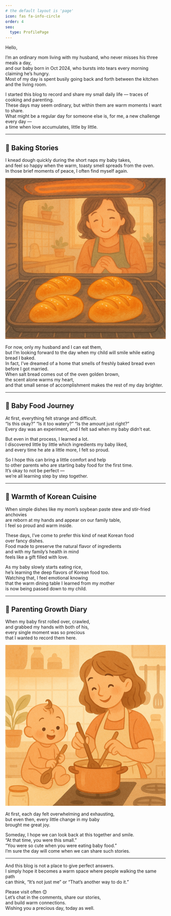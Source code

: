 ```yaml
---
# the default layout is 'page'
icon: fas fa-info-circle
order: 4
seo:
  type: ProfilePage
---
```


Hello,  

I’m an ordinary mom living with my husband, who never misses his three meals a day,  
and our baby born in Oct 2024, who bursts into tears every morning claiming he’s hungry.  
Most of my day is spent busily going back and forth between the kitchen and the living room.  

I started this blog to record and share my small daily life — traces of cooking and parenting.  
These days may seem ordinary, but within them are warm moments I want to share.  
What might be a regular day for someone else is, for me, a new challenge every day —  
a time when love accumulates, little by little.  

---

## 🍞 Baking Stories

I knead dough quickly during the short naps my baby takes,  
and feel so happy when the warm, toasty smell spreads from the oven.  
In those brief moments of peace, I often find myself again.  

![Salt bread and oven](/assets/img/2025-07-25-02.png)

For now, only my husband and I can eat them,  
but I’m looking forward to the day when my child will smile while eating bread I baked.  
In fact, I’ve dreamed of a home that smells of freshly baked bread even before I got married.  
When salt bread comes out of the oven golden brown,  
the scent alone warms my heart,  
and that small sense of accomplishment makes the rest of my day brighter.  

---

## 🥣 Baby Food Journey

At first, everything felt strange and difficult.  
“Is this okay?” “Is it too watery?” “Is the amount just right?”  
Every day was an experiment, and I felt sad when my baby didn’t eat.  

But even in that process, I learned a lot.  
I discovered little by little which ingredients my baby liked,  
and every time he ate a little more, I felt so proud.  

So I hope this can bring a little comfort and help  
to other parents who are starting baby food for the first time.  
It’s okay to not be perfect —  
we’re all learning step by step together.  

---

## 🍚 Warmth of Korean Cuisine

When simple dishes like my mom’s soybean paste stew and stir-fried anchovies  
are reborn at my hands and appear on our family table,  
I feel so proud and warm inside.  

These days, I’ve come to prefer this kind of neat Korean food  
over fancy dishes.  
Food made to preserve the natural flavor of ingredients  
and with my family’s health in mind  
feels like a gift filled with love.  

As my baby slowly starts eating rice,  
he’s learning the deep flavors of Korean food too.  
Watching that, I feel emotional knowing  
that the warm dining table I learned from my mother  
is now being passed down to my child.  

---

## 👶 Parenting Growth Diary

When my baby first rolled over, crawled,  
and grabbed my hands with both of his,  
every single moment was so precious  
that I wanted to record them here.  

![Making baby food with my child](/assets/img/2025-07-25-01.png)

At first, each day felt overwhelming and exhausting,  
but even then, every little change in my baby  
brought me great joy.  

Someday, I hope we can look back at this together and smile.  
“At that time, you were this small.”  
“You were so cute when you were eating baby food.”  
I’m sure the day will come when we can share such stories.  

---

And this blog is not a place to give perfect answers.  
I simply hope it becomes a warm space where people walking the same path  
can think, “It’s not just me” or “That’s another way to do it.”  

Please visit often 😊  
Let’s chat in the comments, share our stories,  
and build warm connections.  
Wishing you a precious day, today as well.  